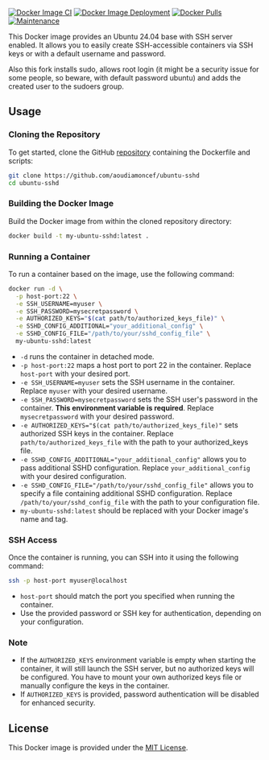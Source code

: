 [![Docker Image CI](https://github.com/aoudiamoncef/ubuntu-sshd/actions/workflows/ci.yml/badge.svg)](https://github.com/aoudiamoncef/ubuntu-sshd/actions/workflows/ci.yml)
[![Docker Image Deployment](https://github.com/aoudiamoncef/ubuntu-sshd/actions/workflows/cd.yml/badge.svg)](https://github.com/aoudiamoncef/ubuntu-sshd/actions/workflows/cd.yml)
[![Docker Pulls](https://img.shields.io/docker/pulls/aoudiamoncef/ubuntu-sshd.svg)](https://hub.docker.com/r/aoudiamoncef/ubuntu-sshd)
[![Maintenance](https://img.shields.io/badge/Maintained-Yes-green.svg)](https://github.com/aoudiamoncef/ubuntu-sshd)

This Docker image provides an Ubuntu 24.04 base with SSH server enabled. It allows you to easily create SSH-accessible containers via SSH keys or with a default username and password.

Also this fork installs sudo, allows root login (it might be a security issue for some people, so beware, with default password ubuntu) and adds the created user to the sudoers group.

## Usage

### Cloning the Repository

To get started, clone the GitHub [repository](https://github.com/aoudiamoncef/ubuntu-sshd) containing the Dockerfile and
scripts:

```bash
git clone https://github.com/aoudiamoncef/ubuntu-sshd
cd ubuntu-sshd
```

### Building the Docker Image

Build the Docker image from within the cloned repository directory:

```bash
docker build -t my-ubuntu-sshd:latest .
```

### Running a Container

To run a container based on the image, use the following command:

```bash
docker run -d \
  -p host-port:22 \
  -e SSH_USERNAME=myuser \
  -e SSH_PASSWORD=mysecretpassword \
  -e AUTHORIZED_KEYS="$(cat path/to/authorized_keys_file)" \
  -e SSHD_CONFIG_ADDITIONAL="your_additional_config" \
  -e SSHD_CONFIG_FILE="/path/to/your/sshd_config_file" \
  my-ubuntu-sshd:latest
```

- `-d` runs the container in detached mode.
- `-p host-port:22` maps a host port to port 22 in the container. Replace `host-port` with your desired port.
- `-e SSH_USERNAME=myuser` sets the SSH username in the container. Replace `myuser` with your desired username.
- `-e SSH_PASSWORD=mysecretpassword` sets the SSH user's password in the container. **This environment variable is
  required**. Replace `mysecretpassword` with your desired password.
- `-e AUTHORIZED_KEYS="$(cat path/to/authorized_keys_file)"` sets authorized SSH keys in the container. Replace `path/to/authorized_keys_file` with the path to your authorized_keys file.
- `-e SSHD_CONFIG_ADDITIONAL="your_additional_config"` allows you to pass additional SSHD configuration. Replace
  `your_additional_config` with your desired configuration.
- `-e SSHD_CONFIG_FILE="/path/to/your/sshd_config_file"` allows you to specify a file containing additional SSHD
  configuration. Replace `/path/to/your/sshd_config_file` with the path to your configuration file.
- `my-ubuntu-sshd:latest` should be replaced with your Docker image's name and tag.

### SSH Access

Once the container is running, you can SSH into it using the following command:

```bash
ssh -p host-port myuser@localhost
```

- `host-port` should match the port you specified when running the container.
- Use the provided password or SSH key for authentication, depending on your configuration.

### Note

- If the `AUTHORIZED_KEYS` environment variable is empty when starting the container, it will still launch the SSH server, but no authorized keys will be configured. You have to mount your own authorized keys file or manually configure the keys in the container.
- If `AUTHORIZED_KEYS` is provided, password authentication will be disabled for enhanced security.

## License

This Docker image is provided under the [MIT License](LICENSE).

